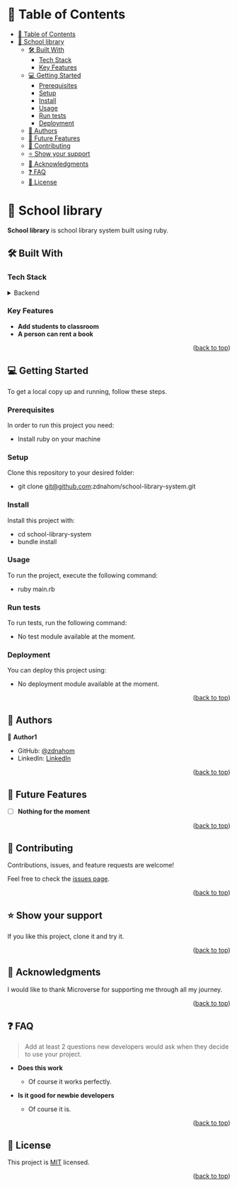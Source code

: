 <!-- TABLE OF CONTENTS -->

# 📗 Table of Contents

- [📗 Table of Contents](#-table-of-contents)
- [📖 School library ](#-school-library-)
  - [🛠 Built With ](#-built-with-)
    - [Tech Stack ](#tech-stack-)
    - [Key Features ](#key-features-)
  - [💻 Getting Started ](#-getting-started-)
    - [Prerequisites](#prerequisites)
    - [Setup](#setup)
    - [Install](#install)
    - [Usage](#usage)
    - [Run tests](#run-tests)
    - [Deployment](#deployment)
  - [👥 Authors ](#-authors-)
  - [🔭 Future Features ](#-future-features-)
  - [🤝 Contributing ](#-contributing-)
  - [⭐️ Show your support ](#️-show-your-support-)
  - [🙏 Acknowledgments ](#-acknowledgments-)
  - [❓ FAQ ](#-faq-)
  - [📝 License ](#-license-)

<!-- PROJECT DESCRIPTION -->

# 📖 School library <a name="about-project"></a>


**School library** is school library system built using ruby.

## 🛠 Built With <a name="built-with"></a>

### Tech Stack <a name="tech-stack"></a>


<details>
<summary>Backend</summary>
  <ul>
    <li><a href="https://www.ruby-lang.org/en/documentation/">Ruby</a></li>
  </ul>
</details>

<!-- Features -->

### Key Features <a name="key-features"></a>


- **Add students to classroom**
- **A person can rent a book**


<p align="right">(<a href="#readme-top">back to top</a>)</p>

<!-- GETTING STARTED -->

## 💻 Getting Started <a name="getting-started"></a>

To get a local copy up and running, follow these steps.

### Prerequisites

In order to run this project you need:

<!--
Example command:

```sh
 gem install rails
```
 -->
  - Install ruby on your machine

### Setup

Clone this repository to your desired folder:

- git clone git@github.com:zdnahom/school-library-system.git
### Install

Install this project with:

- cd school-library-system
- bundle install

### Usage

To run the project, execute the following command:

- ruby main.rb

### Run tests

To run tests, run the following command:

- No test module available at the moment.

### Deployment

You can deploy this project using:

- No deployment module available at the moment.

<p align="right">(<a href="#readme-top">back to top</a>)</p>

<!-- AUTHORS -->

## 👥 Authors <a name="authors"></a>


👤 **Author1**

- GitHub: [@zdnahom](https://github.com/zdnahom)
- LinkedIn: [LinkedIn](https://linkedin.com/in/nahomzd)

<p align="right">(<a href="#readme-top">back to top</a>)</p>

<!-- FUTURE FEATURES -->

## 🔭 Future Features <a name="future-features"></a>

- [ ] **Nothing for the moment**


<p align="right">(<a href="#readme-top">back to top</a>)</p>

<!-- CONTRIBUTING -->

## 🤝 Contributing <a name="contributing"></a>

Contributions, issues, and feature requests are welcome!

Feel free to check the [issues page](../../issues/).

<p align="right">(<a href="#readme-top">back to top</a>)</p>

<!-- SUPPORT -->

## ⭐️ Show your support <a name="support"></a>


If you like this project, clone it and try it.

<p align="right">(<a href="#readme-top">back to top</a>)</p>

<!-- ACKNOWLEDGEMENTS -->

## 🙏 Acknowledgments <a name="acknowledgements"></a>


I would like to thank Microverse for supporting me through all my journey.

<p align="right">(<a href="#readme-top">back to top</a>)</p>

<!-- FAQ (optional) -->

## ❓ FAQ <a name="faq"></a>

> Add at least 2 questions new developers would ask when they decide to use your project.

- **Does this work**

  - Of course it works perfectly.
  
- **Is it good for newbie developers**

  - Of course it is. 

<p align="right">(<a href="#readme-top">back to top</a>)</p>

<!-- LICENSE -->

## 📝 License <a name="license"></a>

This project is [MIT](./LICENSE) licensed.


<p align="right">(<a href="#readme-top">back to top</a>)</p>

